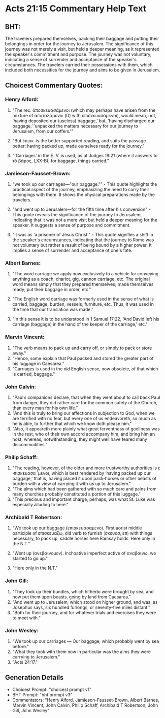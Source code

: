 # Acts 21:15 Commentary Help Text

## BHT:
The travelers prepared themselves, packing their baggage and putting their belongings in order for the journey to Jerusalem. The significance of this journey was not merely a visit, but held a deeper meaning, as it represented the speaker's commitment and purpose. The journey was not voluntary, indicating a sense of surrender and acceptance of the speaker's circumstances. The travelers carried their possessions with them, which included both necessities for the journey and alms to be given in Jerusalem.

## Choicest Commentary Quotes:
### Henry Alford:
1. "The rec. ἀποσκευασάμενοι (which may perhaps have arisen from the mixture of ἀποταξάμενοι (D) with ἐπισκευασάμενοι), would mean, not, ‘having deposited our (useless) baggage,’ but, ‘having discharged our baggage,’ ‘unpacked the matters necessary for our journey to Jerusalem, from our coffers.’"

2. "But ἐπισκ. is the better supported reading, and suits the passage better: having packed up, made ourselves ready for the journey."

3. "'Carriages' in the E. V. is used, as at Judges 18:21 (where it answers to τὸ βάρος, LXX-B), for baggage, things carried."

### Jamieson-Fausset-Brown:
1. "we took up our carriages—"our baggage."" - This quote highlights the practical aspect of the journey, emphasizing the need to carry their belongings with them. It shows the physical preparations made by the travelers.

2. "and went up to Jerusalem—for the fifth time after his conversion" - This quote reveals the significance of the journey to Jerusalem, indicating that it was not a mere visit but held a deeper meaning for the speaker. It suggests a sense of purpose and commitment.

3. "it was as 'a prisoner of Jesus Christ'" - This quote signifies a shift in the speaker's circumstances, indicating that the journey to Rome was not voluntary but rather a result of being bound by a higher power. It implies a sense of surrender and acceptance of one's fate.

### Albert Barnes:
1. "The word carriage we apply now exclusively to a vehicle for conveying anything as a coach, chariot, gig, cannon carriage, etc. The original word means simply that they prepared themselves; made themselves ready; put their baggage in order, etc."

2. "The English word carriage was formerly used in the sense of what is carried, baggage, burden, vessels, furniture, etc. Thus, it was used in the time that our translation was made."

3. "In this sense it is to be understood in 1 Samuel 17:22, 'And David left his carriage (baggage) in the hand of the keeper of the carriage,' etc."

### Marvin Vincent:
1. "The verb means to pack up and carry off, or simply to pack or store away."
2. "Hence, some explain that Paul packed and stored the greater part of his luggage in Caesarea."
3. "Carriages is used in the old English sense, now obsolete, of that which is carried, baggage."

### John Calvin:
1. "Paul’s companions declare, that when they went about to call back Paul from danger, they did rather care for the common safety of the Church, than every man for his own life."
2. "And this is truly to bring our affections in subjection to God, when we are terrified with no fear, but every one of us endeavoreth, so much as he is able, to further that which we know doth please him."
3. "Also, it appeareth more plainly what great ferventness of godliness was in the rest, who of their own accord accompany him, and bring him an host; whereas, notwithstanding, they might well have feared many discommodities."

### Philip Schaff:
1. "The reading, however, of the older and more trustworthy authorities is ε ̓ πισκευασα ́ μενοι, which is best rendered by ‘having packed up our baggage,’ that is, having placed it upon pack-horses or other beasts of burden with a view of carrying it with us up to Jerusalem."
2. "The alms which had been gathered with so much care and pains from many churches probably constituted a portion of this luggage."
3. "This precious and important charge, perhaps, was what St. Luke was especially alluding to here."

### Archibald T Robertson:
1. "We took up our baggage (επισκευασαμενο). First aorist middle participle of επισκευαζω, old verb to furnish (σκευοσ, επ) with things necessary, to pack up, saddle horses here Ramsay holds. Here only in the N.T."

2. "Went up (ανεβαινομεν). Inchoative imperfect active of αναβαινω, we started to go up."

3. "Here only in the N.T."

### John Gill:
1. "They took up their bundles, which hitherto were brought by sea, and now put them upon beasts, going by land from Caesarea." 
2. "And went up to Jerusalem; which stood on higher ground, and was, as Josephus says, six hundred furlongs, or seventy-five miles distant." 
3. "Both for their journey, and for whatever trials and exercises they were to meet with."

### John Wesley:
1. "We took up our carriages — Our baggage; which probably went by sea before."
2. "What they took with them now in particular was the alms they were carrying to Jerusalem."
3. "Acts 24:17."


## Generation Details
- Choicest Prompt: "choicest prompt v1"
- BHT Prompt: "bht prompt v3"
- Commentators: "Henry Alford, Jamieson-Fausset-Brown, Albert Barnes, Marvin Vincent, John Calvin, Philip Schaff, Archibald T Robertson, John Gill, John Wesley"
